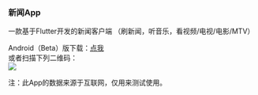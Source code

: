 ### 新闻App

一款基于Flutter开发的新闻客户端
（刷新闻，听音乐，看视频/电视/电影/MTV）

Android（Beta）版下载：<a href="https://github.com/bytegriffin/news_app/releases/download/%E6%96%B0%E9%97%BBApp-0.5.0-beta/App-0.5.0-beta.apk">点我</a>   
或者扫描下列二维码：   
<img src="https://i.loli.net/2020/03/03/A6DdBhjSXgvO9Hb.png" />


注：此App的数据来源于互联网，仅用来测试使用。
